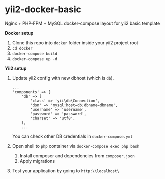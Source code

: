 # yii2-docker-basic
Nginx + PHP-FPM + MySQL docker-compose layout for yii2 basic template

**Docker setup**
1. Clone this repo into `docker` folder inside your yii2 project root
2. `cd docker`
3. `docker-compose build`
4. `docker-compose up -d`

**Yii2 setup**
1. Update yii2 config with new dbhost (which is `db`).  
    ```
    ...
    'components' => [
        'db' => [
            'class' => 'yii\db\Connection',
            'dsn' => 'mysql:host=db;dbname=dbname',
            'username' => 'username',
            'password' => 'password',
            'charset' => 'utf8',
        ],
        ...
    ```  
    
    You can check other DB credentials in `docker-compose.yml`

2. Open shell to `php` container via `docker-compose exec php bash`
    1. Install composer and dependencies from `composer.json`
    2. Apply migrations
    
3. Test your application by going to `http:\\localhost\`